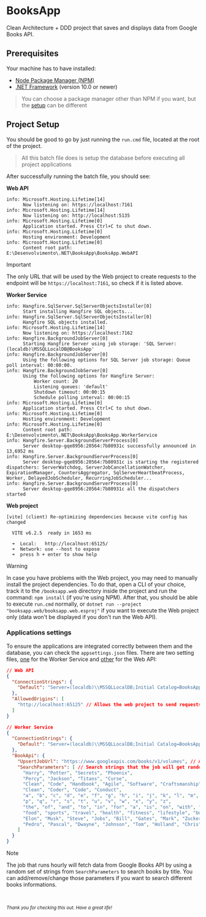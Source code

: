 # BooksApp
Clean Architecture + DDD project that saves and displays data from Google Books API.
## Prerequisites

Your machine has to have installed:
- [Node Package Manager (NPM)](https://docs.npmjs.com/downloading-and-installing-node-js-and-npm)
- [.NET Framework](https://dotnet.microsoft.com/en-us/download) (version 10.0 or newer)

> You can choose a package manager other than NPM if you want, but the [setup](#project-setup) can be different

## Project Setup
You should be good to go by just running the `run.cmd` file, located at the root of the project.
> All this batch file does is setup the database before executing all project applications

After successfully running the batch file, you should see:

**Web API**
```
info: Microsoft.Hosting.Lifetime[14]
      Now listening on: https://localhost:7161
info: Microsoft.Hosting.Lifetime[14]
      Now listening on: http://localhost:5135
info: Microsoft.Hosting.Lifetime[0]
      Application started. Press Ctrl+C to shut down.
info: Microsoft.Hosting.Lifetime[0]
      Hosting environment: Development
info: Microsoft.Hosting.Lifetime[0]
      Content root path: E:\Desenvolvimento\.NET\BooksApp\BooksApp.WebAPI
```
>[!IMPORTANT]
> The only URL that will be used by the Web project to create requests to the endpoint will be `https://localhost:7161`, so check if it is listed above.

**Worker Service**
```
info: Hangfire.SqlServer.SqlServerObjectsInstaller[0]
      Start installing Hangfire SQL objects...
info: Hangfire.SqlServer.SqlServerObjectsInstaller[0]
      Hangfire SQL objects installed.
info: Microsoft.Hosting.Lifetime[14]
      Now listening on: https://localhost:7162
info: Hangfire.BackgroundJobServer[0]
      Starting Hangfire Server using job storage: 'SQL Server: (localdb)\MSSQLLocalDB@BooksApp'
info: Hangfire.BackgroundJobServer[0]
      Using the following options for SQL Server job storage: Queue poll interval: 00:00:00.
info: Hangfire.BackgroundJobServer[0]
      Using the following options for Hangfire Server:
          Worker count: 20
          Listening queues: 'default'
          Shutdown timeout: 00:00:15
          Schedule polling interval: 00:00:15
info: Microsoft.Hosting.Lifetime[0]
      Application started. Press Ctrl+C to shut down.
info: Microsoft.Hosting.Lifetime[0]
      Hosting environment: Development
info: Microsoft.Hosting.Lifetime[0]
      Content root path: E:\Desenvolvimento\.NET\BooksApp\BooksApp.WorkerService
info: Hangfire.Server.BackgroundServerProcess[0]
      Server desktop-gqe8956:20564:7b80931c successfully announced in 13,6952 ms
info: Hangfire.Server.BackgroundServerProcess[0]
      Server desktop-gqe8956:20564:7b80931c is starting the registered dispatchers: ServerWatchdog, ServerJobCancellationWatcher, ExpirationManager, CountersAggregator, SqlServerHeartbeatProcess, Worker, DelayedJobScheduler, RecurringJobScheduler...
info: Hangfire.Server.BackgroundServerProcess[0]
      Server desktop-gqe8956:20564:7b80931c all the dispatchers started
```

**Web project**
```
[vite] (client) Re-optimizing dependencies because vite config has changed

  VITE v6.2.5  ready in 1653 ms

  ➜  Local:   http://localhost:65125/
  ➜  Network: use --host to expose
  ➜  press h + enter to show help
```
>[!WARNING]
> In case you have problems with the Web project, you may need to manually install the project dependencies.
> To do that, open a CLI of your choice, track it to the `/booksapp.web` directory inside the project and run the command: `npm install` (if you're using NPM).
> After that, you should be able to execute `run.cmd` normally, or `dotnet run --project "booksapp.web/booksapp.web.esproj"` if you want to execute the Web project only (data won't be displayed if you don't run the Web API).

### Applications settings

To ensure the applications are integrated correctly between them and the database, you can check the `appsettings.json` files. There are two setting files, [one](BooksApp.WorkerService/appsettings.json) for the Worker Service and [other](BooksApp.WorkerService/appsettings.json) for the Web API:
```json
// Web API
{
  "ConnectionStrings": {
    "Default": "Server=(localdb)\\MSSQLLocalDB;Initial Catalog=BooksApp;Integrated Security=True;"
  },
  "AllowedOrigins": [
    "http://localhost:65125" // Allows the web project to send requests
  ]
}

// Worker Service
{
  "ConnectionStrings": {
    "Default": "Server=(localdb)\\MSSQLLocalDB;Initial Catalog=BooksApp;Integrated Security=True;"
  },
  "BookApi": {
    "UpsertJobUrl": "https://www.googleapis.com/books/v1/volumes", // API where the books are caming from, in this case Google Books
    "SearchParameters": [ // Search strings that the job will get randomly to create the final URI to the Google Books API
      "Harry", "Potter", "Secrets", "Phoenix",
      "Percy", "Jackson", "Titans", "Curse",
      "Clean", "Code", "Handbook", "Agile", "Software", "Craftsmanship",
      "Clean", "Coder", "Code", "Conduct",
      "a", "b", "c", "d", "e", "f", "g", "h", "i", "j", "k", "l", "m", "n", "o",
      "p", "q", "r", "s", "t", "u", "v", "w", "x", "y", "z",
      "the", "of", "and", "to", "in", "for", "a", "is", "on", "with", "as", "by", "an", "at", "this",
      "food", "sports", "travel", "health", "fitness", "lifestyle", "business", "finance", "technology", "science",
      "Elon", "Musk", "Steve", "Jobs", "Bill", "Gates", "Mark", "Zuckerberg", "Jeff", "Bezos",
      "Pedro", "Pascal", "Dwayne", "Johnson", "Tom", "Holland", "Chris", "Hemsworth", "Robert", "Pattinson"
    ]
  }
}
```

>[!NOTE]
> The job that runs hourly will fetch data from Google Books API by using a random set of strings from `SearchParameters` to search books by title.
> You can add/remove/change those parameters if you want to search different books informations.

<br/>

<sub>_Thank you for checking this out. Have a great life!_<sub/>
